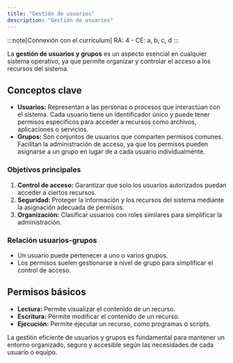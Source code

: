 ```yaml
---
title: "Gestión de usuarios"
description: "Gestión de usuarios"
---
```


:::note[Connexión con el currículum]
RA: 4 - CE: a, b, c, d
:::


La **gestión de usuarios y grupos** es un aspecto esencial en cualquier sistema operativo, ya que permite organizar y controlar el acceso a los recursos del sistema.

## Conceptos clave
- **Usuarios:** Representan a las personas o procesos que interactúan con el sistema. Cada usuario tiene un identificador único y puede tener permisos específicos para acceder a recursos como archivos, aplicaciones o servicios.
- **Grupos:** Son conjuntos de usuarios que comparten permisos comunes. Facilitan la administración de acceso, ya que los permisos pueden asignarse a un grupo en lugar de a cada usuario individualmente.

### Objetivos principales
1. **Control de acceso:** Garantizar que solo los usuarios autorizados puedan acceder a ciertos recursos.
2. **Seguridad:** Proteger la información y los recursos del sistema mediante la asignación adecuada de permisos.
3. **Organización:** Clasificar usuarios con roles similares para simplificar la administración.

### Relación usuarios-grupos
- Un usuario puede pertenecer a uno o varios grupos.
- Los permisos suelen gestionarse a nivel de grupo para simplificar el control de acceso.

## Permisos básicos
- **Lectura:** Permite visualizar el contenido de un recurso.
- **Escritura:** Permite modificar el contenido de un recurso.
- **Ejecución:** Permite ejecutar un recurso, como programas o scripts.

La gestión eficiente de usuarios y grupos es fundamental para mantener un entorno organizado, seguro y accesible según las necesidades de cada usuario o equipo.
